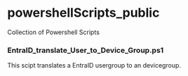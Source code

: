# powershellScripts_public

Collection of Powershell Scripts

### EntraID_translate_User_to_Device_Group.ps1
  This scipt translates a EntraID usergroup to an devicegroup.
